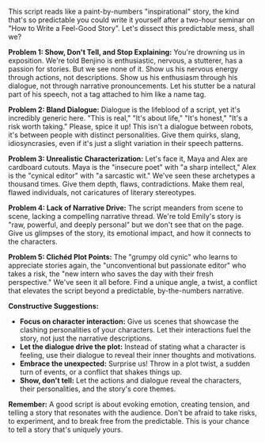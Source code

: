 This script reads like a paint-by-numbers "inspirational" story, the kind that's so predictable you could write it yourself after a two-hour seminar on "How to Write a Feel-Good Story".  Let's dissect this predictable mess, shall we? 

**Problem 1:  Show, Don't Tell, and Stop Explaining:**  You're drowning us in exposition. We're told Benjino is enthusiastic, nervous, a stutterer, has a passion for stories. But we see none of it.  Show us his nervous energy through actions, not descriptions.  Show us his enthusiasm through his dialogue, not through narrative pronouncements.  Let his stutter be a natural part of his speech, not a tag attached to him like a name tag.

**Problem 2:  Bland Dialogue:**  Dialogue is the lifeblood of a script, yet it's incredibly generic here. "This is real," "It's about life," "It's honest," "It's a risk worth taking."  Please,  spice it up!  This isn't a dialogue between robots, it's between people with distinct personalities.  Give them quirks, slang, idiosyncrasies, even if it's just a slight variation in their speech patterns.

**Problem 3:  Unrealistic Characterization:**  Let's face it, Maya and Alex are cardboard cutouts.  Maya is the "insecure poet" with "a sharp intellect," Alex is the "cynical editor" with "a sarcastic wit."  We've seen these archetypes a thousand times.  Give them depth, flaws, contradictions.  Make them real, flawed individuals, not caricatures of literary stereotypes.

**Problem 4:  Lack of Narrative Drive:**  The script meanders from scene to scene, lacking a compelling narrative thread.  We're told Emily's story is "raw, powerful, and deeply personal" but we don't see that on the page.  Give us glimpses of the story, its emotional impact, and how it connects to the characters. 

**Problem 5:  Clichéd Plot Points:**  The "grumpy old cynic" who learns to appreciate stories again, the "unconventional but passionate editor" who takes a risk, the "new intern who saves the day with their fresh perspective."  We've seen it all before.  Find a unique angle, a twist, a conflict that elevates the script beyond a predictable, by-the-numbers narrative.

**Constructive Suggestions:**

* **Focus on character interaction:**  Give us scenes that showcase the clashing personalities of your characters.  Let their interactions fuel the story, not just the narrative descriptions.
* **Let the dialogue drive the plot:**  Instead of stating what a character is feeling, use their dialogue to reveal their inner thoughts and motivations.
* **Embrace the unexpected:**  Surprise us!  Throw in a plot twist, a sudden turn of events, or a conflict that shakes things up.
* **Show, don't tell:**  Let the actions and dialogue reveal the characters, their personalities, and the story's core themes.

**Remember:** A good script is about evoking emotion, creating tension, and telling a story that resonates with the audience.  Don't be afraid to take risks, to experiment, and to break free from the predictable.  This is your chance to tell a story that's uniquely yours. 
